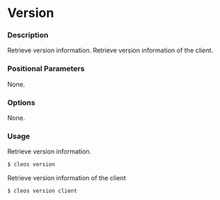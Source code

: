 # Version

### Description
Retrieve version information.
Retrieve version information of the client.

### Positional Parameters
None.

### Options
None.

### Usage
Retrieve version information.
```sh
$ cleos version
```

Retrieve version information of the client
```sh
$ cleos version client
```